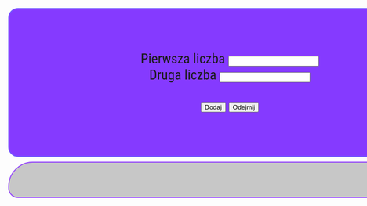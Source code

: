 <!DOCTYPE html>
<html>

<head>
<meta charset="UTF-8">
<title>Adam Ancukiewicz</title>
<link rel="preconnect" href="https://fonts.googleapis.com">
<link rel="preconnect" href="https://fonts.gstatic.com" crossorigin>
<link href="https://fonts.googleapis.com/css2?family=Roboto+Condensed:wght@300&display=swap" rel="stylesheet">
<link rel="stylesheet" href="https://stackpath.bootstrapcdn.com/bootstrap/4.3.1/css/bootstrap.min.css" integrity="sha384-ggOyR0iXCbMQv3Xipma34MD+dH/1fQ784/j6cY/iJTQUOhcWr7x9JvoRxT2MZw1T" crossorigin="anonymous">
<style>
    body {
        background-image: url(https://amusd.net/wp-content/uploads/2021/03/Wallpaper-Background-Full-HD.jpg);
    }

</style>

<script>

            function jeden(){
                let numer1 = parseInt(document.getElementById('numer1').value)
                let numer2 = parseInt(document.getElementById('numer2').value) 

                let wynik = (numer1 + numer2);
                document.getElementById("pobrane").innerHTML = "Wynik tego dodawania to" + " " + wynik;
            }
            function dwa(){
                let numer1 = document.getElementById("numer1").value;
                let numer2 = document.getElementById("numer2").value;

                let wynik = numer1 - numer2;
                document.getElementById("pobrane").innerHTML = "Wynik tego odejmowania to" + " " + wynik;
            }

</script>

</head>
<body>

<div style="border: 2px solid rgb(116, 91, 255); border-radius: 20px 20px; background-color: rgb(133, 58, 255); width: 900px; height: 300px; text-align: center; margin-left: auto; margin-right: auto;
                         font-size: 28px; margin-top: 80px;">

<div style="margin-top: 85px; font-family: 'Roboto Condensed', sans-serif;">
<label for="number1">Pierwsza liczba</label>
<input type="number" id="numer1"/>
<br>
<label for="">Druga liczba</label>
<input type="number" id="numer2"/>
<br>

<button class="btn btn-warning" type="button" onclick="jeden()">Dodaj</button>
<button class="btn btn-warning" type="button" onclick="dwa()">Odejmij</button>
</div>



</div>


<div style="margin-left: auto; margin-right: auto; border: 2px solid rgb(151, 76, 250); border-radius: 50px 20px; text-align: center; font-size: 30px; color: rgba(0, 0, 0, 0.637); background-color: rgb(199, 199, 199); margin-top: 10px; width: 900px; height: 70px;" id="pobrane" ></div>

</body>

</html>

